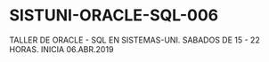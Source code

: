 # SISTUNI-ORACLE-SQL-006
TALLER DE ORACLE - SQL EN SISTEMAS-UNI. SABADOS DE 15 - 22 HORAS. INICIA 06.ABR.2019
